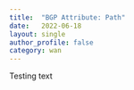 ```yaml
---
title:  "BGP Attribute: Path"
date:   2022-06-18
layout: single
author_profile: false
category: wan
---
```


Testing text

